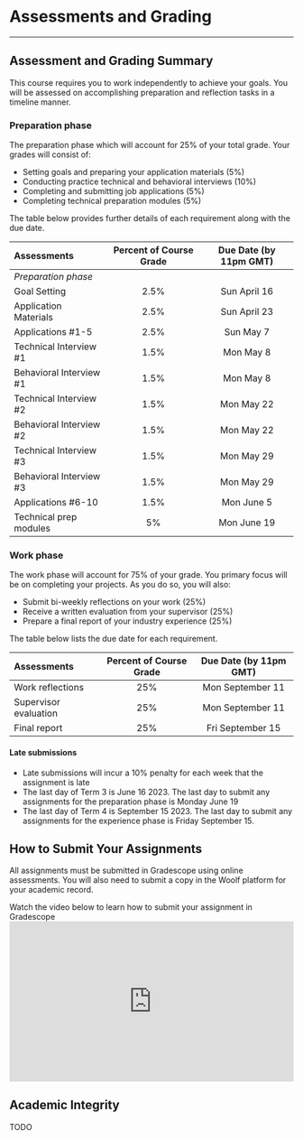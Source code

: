 # Assessments and Grading
---


## Assessment and Grading Summary

This course requires you to work independently to achieve your goals. You will be assessed on accomplishing preparation and reflection tasks in a timeline manner. 

### Preparation phase

The preparation phase which will account for 25% of your total grade. Your grades will consist of:
- Setting goals and preparing your application materials (5%)
- Conducting practice technical and behavioral interviews (10%)
- Completing and submitting job applications (5%)
- Completing technical preparation modules (5%)

The table below provides further details of each requirement along with the due date. 

| Assessments                                         | Percent of Course Grade       | Due Date (by 11pm GMT)    
| :---                                                |    :----:                     |  :----: 
| *Preparation phase*
| Goal Setting                                        | 2.5%                          | Sun April 16 
| Application Materials                               | 2.5%                          | Sun April 23
| Applications #1-5                                   | 2.5%                          | Sun May 7
| Technical Interview #1                              | 1.5%                          | Mon May 8
| Behavioral Interview #1                             | 1.5%                          | Mon May 8
| Technical Interview #2                              | 1.5%                          | Mon May 22
| Behavioral Interview #2                             | 1.5%                          | Mon May 22
| Technical Interview #3                              | 1.5%                          | Mon May 29
| Behavioral Interview #3                             | 1.5%                          | Mon May 29
| Applications #6-10                                  | 1.5%                          | Mon June 5
| Technical prep modules                              | 5%                            | Mon June 19  

### Work phase
The work phase will account for 75% of your grade. You primary focus will be on completing your projects. As you do so, you will also:
- Submit bi-weekly reflections on your work (25%)
- Receive a written evaluation from your supervisor (25%)
- Prepare a final report of your industry experience (25%) 

The table below lists the due date for each requirement. 


| Assessments                                         | Percent of Course Grade       | Due Date (by 11pm GMT)    
| :---                                                |    :----:                     |  :----: 
| Work reflections                                    | 25%                           | Mon September 11
| Supervisor evaluation                               | 25%                           | Mon September 11          
| Final report                                        | 25%                           | Fri September 15 



#### Late submissions
 
- Late submissions will incur a 10% penalty for each week that the assignment is late
- The last day of Term 3 is June 16 2023. The last day to submit any assignments for the preparation phase is Monday June 19 
- The last day of Term 4 is September 15 2023. The last day to submit any assignments for the experience phase is Friday September 15.


## How to Submit Your Assignments

All assignments must be submitted in Gradescope using online assessments. You will also need to submit a copy in the Woolf platform for your academic record.

<aside> Watch the video below to learn how to submit your assignment in Gradescope</aside>
<div style="position: relative; padding-bottom: 56.25%; height: 0;">
 <iframe width="560" height="315" src="https://www.youtube.com/embed/HrYJGTnNnzU" title="YouTube video player" frameborder="0" allow="accelerometer; autoplay; clipboard-write; encrypted-media; gyroscope; picture-in-picture; web-share" allowfullscreen style="position: absolute; top: 0; left: 0; width: 100%; height: 100%;"
></iframe>
</div>

## Academic Integrity
TODO
